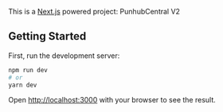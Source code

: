 This is a [Next.js](https://nextjs.org/) powered project: PunhubCentral V2

## Getting Started

First, run the development server:

```bash
npm run dev
# or
yarn dev
```

Open [http://localhost:3000](http://localhost:3000) with your browser to see the result.
